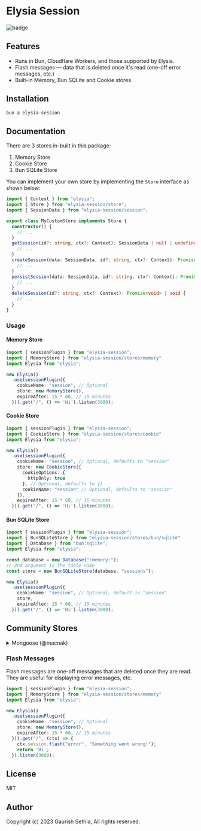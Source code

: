 # Elysia Session

![badge](https://github.com/gaurishhs/elysia-session/actions/workflows/npm-publish.yml/badge.svg)

## Features

- Runs in Bun, Cloudflare Workers, and those supported by Elysia.
- Flash messages — data that is deleted once it's read (one-off error messages, etc.)
- Built-in Memory, Bun SQLite and Cookie stores. 

## Installation 

```bash
bun a elysia-session
```

## Documentation

There are 3 stores in-built in this package:

1. Memory Store
2. Cookie Store
3. Bun SQLite Store

You can implement your own store by implementing the `Store` interface as shown below:

```ts
import { Context } from "elysia";
import { Store } from "elysia-session/store";
import { SessionData } from "elysia-session/session";

export class MyCustomStore implements Store {
  constructor() {
    // ...
  }
  getSession(id?: string, ctx?: Context): SessionData | null | undefined | Promise<SessionData | null | undefined> {
    // ...
  }
  createSession(data: SessionData, id?: string, ctx?: Context): Promise<void> | void {
    // ...
  }
  persistSession(data: SessionData, id?: string, ctx?: Context): Promise<void> | void {
    // ...
  }
  deleteSession(id?: string, ctx?: Context): Promise<void> | void {
    // ...
  }
}
```

### Usage

#### Memory Store

```ts
import { sessionPlugin } from "elysia-session";
import { MemoryStore } from "elysia-session/stores/memory"
import Elysia from "elysia";

new Elysia()
  .use(sessionPlugin({
    cookieName: "session", // Optional
    store: new MemoryStore(),
    expireAfter: 15 * 60, // 15 minutes
  })).get("/", () => 'Hi').listen(3000);
```

#### Cookie Store

```ts
import { sessionPlugin } from "elysia-session";
import { CookieStore } from "elysia-session/stores/cookie"
import Elysia from "elysia";

new Elysia()
  .use(sessionPlugin({
    cookieName: "session", // Optional, defaults to "session"
    store: new CookieStore({
      cookieOptions: {
        httpOnly: true
      }, // Optional, defaults to {}
      cookieName: "session" // Optional, defaults to "session"
    }),
    expireAfter: 15 * 60, // 15 minutes
  })).get("/", () => 'Hi').listen(3000);
```

#### Bun SQLite Store

```ts
import { sessionPlugin } from "elysia-session";
import { BunSQLiteStore } from "elysia-session/stores/bun/sqlite"
import { Database } from "bun:sqlite";
import Elysia from "elysia";

const database = new Database(":memory:");
// 2nd argument is the table name
const store = new BunSQLiteStore(database, "sessions");

new Elysia()
  .use(sessionPlugin({
    cookieName: "session", // Optional, default is "session"
    store,
    expireAfter: 15 * 60, // 15 minutes
  })).get("/", () => 'Hi').listen(3000);
```

## Community Stores

<details>
  <summary>Mongoose (@macnak)</summary>
  
```ts
import { Context } from "elysia";
import { SessionData } from "elysia-session/session";
import { Store } from "elysia-session/store";
import * as mongoose from 'mongoose';



export interface ISession extends mongoose.Document {
  _id: string;
  sessionData: SessionData;
}

export class MongooseStore implements Store {
  private db: typeof import('mongoose');
  private collection: string;
  private schema: mongoose.Schema | null;
  private model: mongoose.Model<ISession> | null;

  constructor(db: typeof import('mongoose'), collection: string) {
    this.db = db;
    this.collection = collection;
    this.schema = new mongoose.Schema({
      _id: String,
      sessionData: { type: JSON },
    })
    this.model = mongoose.model<ISession>(collection, this.schema);
  }

  getSession (id?: string | undefined, ctx?: Context): SessionData | Promise<SessionData | null | undefined> | null | undefined {
    if (!id) return null;
    if (this.model) {
      this.model.findOne({ _id: id }, (err: Error, session: ISession) => {
        if (err || !session) return null;
        return session.sessionData
      })
    } else
      return null
  }

  createSession (data: SessionData, id: string, ctx?: Context): void | Promise<void> {
    console.log("createSession")
    if (this.model) {
      const session = new this.model({
        _id: id,
        sessionData: data,
      })
      session.save();
    }
  }

  deleteSession (id?: string | undefined, ctx?: Context): void | Promise<void> {
    if (!id) return;
    console.log("deleteSession")
    if (this.model) {
      this.model.deleteOne({ _id: id })
    }
  }

  persistSession (data: SessionData, id?: string, ctx?: Context): Promise<void> | void {
    if (!id) return;
    console.log("persistSession")
    if (this.model) {
      this.model.updateOne({ _id: id }, { sessionData: data })
    }
  }
}
```

</details>

### Flash Messages

Flash messages are one-off messages that are deleted once they are read. They are useful for displaying error messages, etc.

```ts
import { sessionPlugin } from "elysia-session";
import { MemoryStore } from "elysia-session/stores/memory"
import Elysia from "elysia";

new Elysia()
  .use(sessionPlugin({
    cookieName: "session", // Optional
    store: new MemoryStore(),
    expireAfter: 15 * 60, // 15 minutes
  })).get("/", (ctx) => {
    ctx.session.flash("error", "Something went wrong!");
    return 'Hi';
  }).listen(3000);
```

## License

MIT

## Author

Copyright (c) 2023 Gaurish Sethia, All rights reserved.
